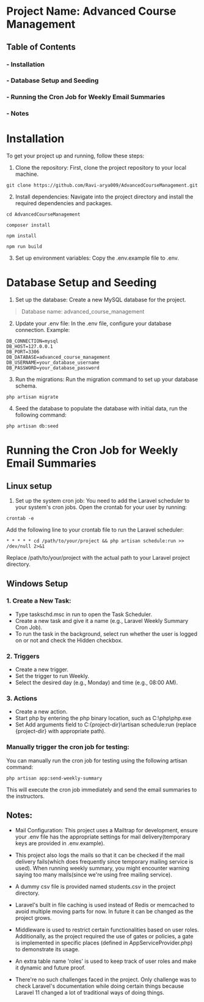 # Project Name: Advanced Course Management

## Table of Contents

### - Installation
### - Database Setup and Seeding
### - Running the Cron Job for Weekly Email Summaries
### - Notes

# Installation

To get your project up and running, follow these steps:

1. Clone the repository: First, clone the project repository to your local machine.

```
git clone https://github.com/Ravi-arya009/AdvancedCourseManagement.git
```


2. Install dependencies: Navigate into the project directory and install the required dependencies and packages.
```
cd AdvancedCourseManagement
```
```
composer install
```
```
npm install
```
```
npm run build 
```

3. Set up environment variables: Copy the .env.example file to .env.

# Database Setup and Seeding

1. Set up the database: Create a new MySQL database for the project.

>Database name: advanced_course_management

2. Update your .env file: In the .env file, configure your database connection. Example:

```
DB_CONNECTION=mysql
DB_HOST=127.0.0.1
DB_PORT=3306
DB_DATABASE=advanced_course_management
DB_USERNAME=your_database_username
DB_PASSWORD=your_database_password
```

3. Run the migrations: Run the migration command to set up your database schema.

```
php artisan migrate
```

4. Seed the database to populate the database with initial data, run the following command:

```
php artisan db:seed
```

# Running the Cron Job for Weekly Email Summaries

## Linux setup
1. Set up the system cron job: You need to add the Laravel scheduler to your system's cron jobs. Open the crontab for your user by running:

```
crontab -e
```

Add the following line to your crontab file to run the Laravel scheduler:

```
* * * * * cd /path/to/your/project && php artisan schedule:run >> /dev/null 2>&1
```

Replace /path/to/your/project with the actual path to your Laravel project directory.

## Windows Setup
### 1. Create a New Task:

- Type taskschd.msc in run to open the Task Scheduler.
- Create a new task and give it a name (e.g., Laravel Weekly Summary Cron Job).
- To run the task in the background, select run whether the user is logged on or not and check the Hidden checkbox.

### 2. Triggers

- Create a new trigger.
- Set the trigger to run Weekly.
- Select the desired day (e.g., Monday) and time (e.g., 08:00 AM).

### 3. Actions

- Create a new action.
- Start php by entering the php binary location, such as C:\php\php.exe
- Set Add arguments field to C:\{project-dir}\artisan schedule:run  (replace {project-dir} with appropriate path).



### Manually trigger the cron job for testing:

You can manually run the cron job for testing using the following artisan command:

```
php artisan app:send-weekly-summary
```

This will execute the cron job immediately and send the email summaries to the instructors.

## Notes:

- Mail Configuration: This project uses a Mailtrap for development, ensure your .env file has the appropriate settings for mail delivery(temporary keys are provided in .env.example).

- This project also logs the mails so that it can be checked if the mail delivery fails(which does frequently since temporary mailing service is used). When running weekly summary, you might encounter warning saying too many mails(since we're using free mailing service).

- A dummy csv file is provided named students.csv in the project directory.

- Laravel's built in file caching is used instead of Redis or memcached to avoid multiple moving parts for now. In future it can be changed as the project grows.

- Middleware is used to restrict certain functionalities based on user roles. Additionally, as the project required the use of gates or policies, a gate is implemented in specific places (defined in AppServiceProvider.php) to demonstrate its usage.

- An extra table name 'roles' is used to keep track of user roles and make it dynamic and future proof.

- There're no such challenges faced in the project. Only challenge was to check Laravel's documentation while doing certain things because Laravel 11 changed a lot of traditional ways of doing things.

